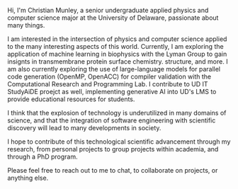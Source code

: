 Hi, I'm Christian Munley, a senior undergraduate applied physics and computer science major at the University of Delaware, passionate about many things.

I am interested in the intersection of physics and computer science applied to the many interesting aspects of this world. Currently, I am exploring the application of machine learning in biophysics with the Lyman Group to gain insignts in transmembrane protein surface chemistry. structure, and more. I am also currently exploring the use of large-language models for parallel code generation (OpenMP, OpenACC) for compiler validation with the Computational Research and Programming Lab. I contribute to UD IT StudyAiDE proejct as well, implementing generative AI into UD's LMS to provide educational resources for students.

I think that the explosion of technology is underutilized in many domains of science, and that the integration of software engineering with scientific discovery will lead to many developments in society.

I hope to contribute of this technological scientific advancement through my research, from personal projects to group projects within academia, and through a PhD program.

Please feel free to reach out to me to chat, to collaborate on projects, or anything else.


<!---
chrismun/chrismun is a ✨ special ✨ repository because its `README.md` (this file) appears on your GitHub profile.
You can click the Preview link to take a look at your changes.
--->
